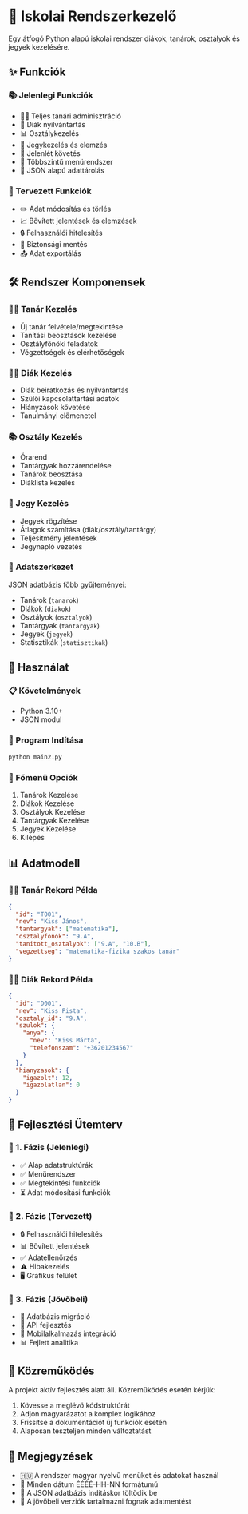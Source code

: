# 🏫 Iskolai Rendszerkezelő

Egy átfogó Python alapú iskolai rendszer diákok, tanárok, osztályok és jegyek kezelésére.

## ✨ Funkciók

### 📚 Jelenlegi Funkciók
- 👨‍🏫 Teljes tanári adminisztráció
- 👥 Diák nyilvántartás
- 📊 Osztálykezelés
- 📝 Jegykezelés és elemzés
- 📅 Jelenlét követés
- 🔄 Többszintű menürendszer
- 💾 JSON alapú adattárolás

### 🔮 Tervezett Funkciók
- ✏️ Adat módosítás és törlés
- 📈 Bővített jelentések és elemzések
- 🔒 Felhasználói hitelesítés
- 💾 Biztonsági mentés
- 📤 Adat exportálás

## 🛠️ Rendszer Komponensek

### 👨‍🏫 Tanár Kezelés
- Új tanár felvétele/megtekintése
- Tanítási beosztások kezelése
- Osztályfőnöki feladatok
- Végzettségek és elérhetőségek

### 👨‍🎓 Diák Kezelés
- Diák beiratkozás és nyilvántartás
- Szülői kapcsolattartási adatok
- Hiányzások követése
- Tanulmányi előmenetel

### 📚 Osztály Kezelés
- Órarend
- Tantárgyak hozzárendelése
- Tanárok beosztása
- Diáklista kezelés

### 📝 Jegy Kezelés
- Jegyek rögzítése
- Átlagok számítása (diák/osztály/tantárgy)
- Teljesítmény jelentések
- Jegynapló vezetés

### 💾 Adatszerkezet
JSON adatbázis főbb gyűjteményei:
- Tanárok (`tanarok`)
- Diákok (`diakok`) 
- Osztályok (`osztalyok`)
- Tantárgyak (`tantargyak`)
- Jegyek (`jegyek`)
- Statisztikák (`statisztikak`)

## 🚀 Használat

### 📋 Követelmények
- Python 3.10+
- JSON modul

### 🎯 Program Indítása
```python
python main2.py
```

### 📱 Főmenü Opciók
1. Tanárok Kezelése
2. Diákok Kezelése
3. Osztályok Kezelése
4. Tantárgyak Kezelése
5. Jegyek Kezelése
6. Kilépés

## 📊 Adatmodell

### 👨‍🏫 Tanár Rekord Példa
```json
{
  "id": "T001",
  "nev": "Kiss János",
  "tantargyak": ["matematika"],
  "osztalyfonok": "9.A",
  "tanitott_osztalyok": ["9.A", "10.B"],
  "vegzettseg": "matematika-fizika szakos tanár"
}
```

### 👨‍🎓 Diák Rekord Példa
```json
{
  "id": "D001",
  "nev": "Kiss Pista",
  "osztaly_id": "9.A",
  "szulok": {
    "anya": {
      "nev": "Kiss Márta",
      "telefonszam": "+36201234567"
    }
  },
  "hianyzasok": {
    "igazolt": 12,
    "igazolatlan": 0
  }
}
```

## 🎯 Fejlesztési Ütemterv

### 📍 1. Fázis (Jelenlegi)
- ✅ Alap adatstruktúrák
- ✅ Menürendszer
- ✅ Megtekintési funkciók
- ⏳ Adat módosítási funkciók

### 📍 2. Fázis (Tervezett)
- 🔒 Felhasználói hitelesítés
- 📊 Bővített jelentések
- ✅ Adatellenőrzés
- ⚠️ Hibakezelés
- 🖥️ Grafikus felület

### 📍 3. Fázis (Jövőbeli)
- 💾 Adatbázis migráció
- 🔌 API fejlesztés
- 📱 Mobilalkalmazás integráció
- 📊 Fejlett analitika

## 🤝 Közreműködés

A projekt aktív fejlesztés alatt áll. Közreműködés esetén kérjük:
1. Kövesse a meglévő kódstruktúrát
2. Adjon magyarázatot a komplex logikához
3. Frissítse a dokumentációt új funkciók esetén
4. Alaposan teszteljen minden változtatást

## 📝 Megjegyzések

- 🇭🇺 A rendszer magyar nyelvű menüket és adatokat használ
- 📅 Minden dátum ÉÉÉÉ-HH-NN formátumú
- 💾 A JSON adatbázis indításkor töltődik be
- 🔄 A jövőbeli verziók tartalmazni fognak adatmentést
